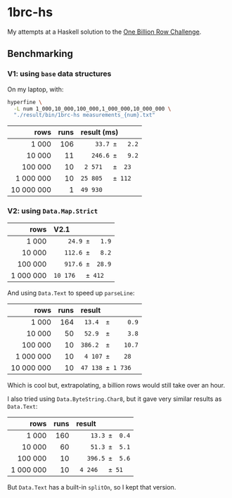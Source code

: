# 1brc-hs

My attempts at a Haskell solution to the [One Billion Row Challenge](https://1brc.dev/).

## Benchmarking

### V1: using `base` data structures

On my laptop, with:

```bash
hyperfine \
  -L num 1_000,10_000,100_000,1_000_000,10_000_000 \
  "./result/bin/1brc-hs measurements_{num}.txt"
```

|          rows |  runs | result (ms)        |
|--------------:|------:|:-------------------|
|         1 000 |   106 | `    33.7 ±   2.2` |
|        10 000 |    11 | `   246.6 ±   9.2` |
|       100 000 |    10 | ` 2 571   ±  23`   |
|     1 000 000 |    10 | `25 805   ± 112`   |
|    10 000 000 |     1 | `49 930`           |

### V2: using `Data.Map.Strict`

|      rows | V2.1                 |
|----------:|:---------------------|
|     1 000 | `    24.9 ±   1.9`   |
|    10 000 | `   112.6 ±   8.2`   |
|   100 000 | `   917.6 ±  28.9`   |
| 1 000 000 | `10 176   ± 412`     |

And using `Data.Text` to speed up `parseLine`:

|       rows | runs | result             |
|-----------:|-----:|:-------------------|
|      1 000 |  164 | ` 13.4  ±     0.9` |
|     10 000 |   50 | ` 52.9  ±     3.8` |
|    100 000 |   10 | `386.2  ±    10.7` |
|  1 000 000 |   10 | ` 4 107 ±    28`   |
| 10 000 000 |   10 | `47 138 ± 1 736`   |

Which is cool but, extrapolating, a billion rows would still take over an hour.

I also tried using `Data.ByteString.Char8`, but it gave very similar results as `Data.Text`:

|       rows | runs | result            |
|-----------:|-----:|:------------------|
|      1 000 |  160 | `    13.3 ±  0.4` |
|     10 000 |   60 | `    51.3 ±  5.1` |
|    100 000 |   10 | `   396.5 ±  5.6` |
|  1 000 000 |   10 | ` 4 246   ± 51`   |

But `Data.Text` has a built-in `splitOn`, so I kept that version.
